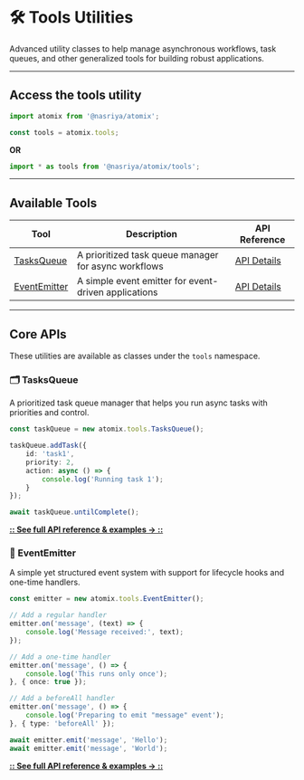 # 🛠️ Tools Utilities
Advanced utility classes to help manage asynchronous workflows, task queues, and other generalized tools for building robust applications.

---
## Access the tools utility

```ts
import atomix from '@nasriya/atomix';

const tools = atomix.tools;
```

**OR**

```ts
import * as tools from '@nasriya/atomix/tools';
```
---
## Available Tools
| Tool                           | Description                                          | API Reference                    |
| ------------------------------ | ---------------------------------------------------- | -------------------------------- |
| [TasksQueue](#️-tasksqueue)     | A prioritized task queue manager for async workflows | [API Details](./TasksQueue.md)   |
| [EventEmitter](#️-eventemitter) | A simple event emitter for event-driven applications | [API Details](./EventEmitter.md) |

---
## Core APIs
These utilities are available as classes under the `tools` namespace.

### 🗂️ TasksQueue
A prioritized task queue manager that helps you run async tasks with priorities and control.

```ts
const taskQueue = new atomix.tools.TasksQueue();

taskQueue.addTask({
    id: 'task1',
    priority: 2,
    action: async () => {
        console.log('Running task 1');
    }
});

await taskQueue.untilComplete();
```

**[:: See full API reference & examples → ::](./TasksQueue.md)**

### 🔔 EventEmitter
A simple yet structured event system with support for lifecycle hooks and one-time handlers.

```ts
const emitter = new atomix.tools.EventEmitter();

// Add a regular handler
emitter.on('message', (text) => {
    console.log('Message received:', text);
});

// Add a one-time handler
emitter.on('message', () => {
    console.log('This runs only once');
}, { once: true });

// Add a beforeAll handler
emitter.on('message', () => {
    console.log('Preparing to emit "message" event');
}, { type: 'beforeAll' });

await emitter.emit('message', 'Hello');
await emitter.emit('message', 'World');
```

**[:: See full API reference & examples → ::](./EventEmitter.md)**